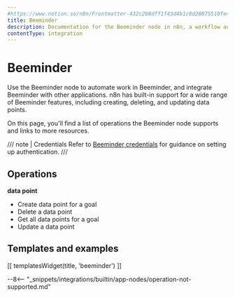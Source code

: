 ```yaml
---
#https://www.notion.so/n8n/Frontmatter-432c2b8dff1f43d4b1c8d20075510fe4
title: Beeminder
description: Documentation for the Beeminder node in n8n, a workflow automation platform. Includes details of operations and configuration, and links to examples and credentials information.
contentType: integration
---
```


# Beeminder

Use the Beeminder node to automate work in Beeminder, and integrate Beeminder with other applications. n8n has built-in support for a wide range of Beeminder features, including creating, deleting, and updating data points.

On this page, you'll find a list of operations the Beeminder node supports and links to more resources.

/// note | Credentials
Refer to [Beeminder credentials](/integrations/builtin/credentials/beeminder/) for guidance on setting up authentication. 
///

## Operations

**data point**
- Create data point for a goal
- Delete a data point
- Get all data points for a goal
- Update a data point

## Templates and examples

<!-- see https://www.notion.so/n8n/Pull-in-templates-for-the-integrations-pages-37c716837b804d30a33b47475f6e3780 -->
[[ templatesWidget(title, 'beeminder') ]]

--8<-- "_snippets/integrations/builtin/app-nodes/operation-not-supported.md"


